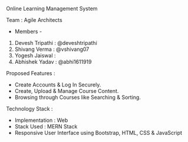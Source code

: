 
Online Learning Management System

Team : Agile Architects
- Members -
1. Devesh Tripathi : @deveshtripathi
2. Shivang Verma : @vshivang07
3. Yogesh Jaiswal :
4. Abhishek Yadav : @abhi1611919

Proposed Features : 
 - Create Accounts & Log In Securely.
 - Create, Upload & Manage Course Content.
 - Browsing through Courses like Searching & Sorting.

Technology Stack : 
 - Implementation : Web
 - Stack Used : MERN Stack
 - Responsive User Interface using Bootstrap, HTML, CSS & JavaScript
